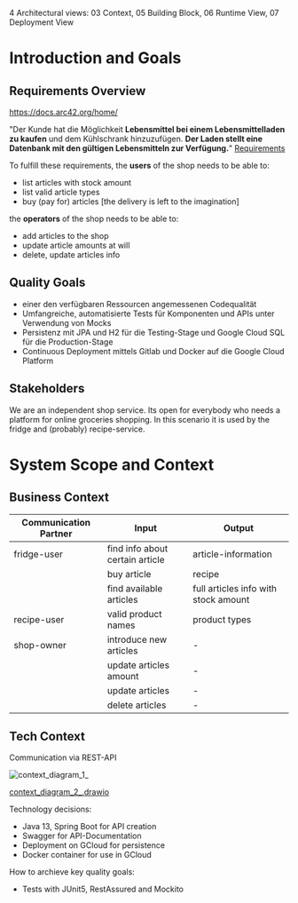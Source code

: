 4 Architectural views: 03 Context, 05 Building Block, 06 Runtime View, 07 Deployment View


Introduction and Goals
======================

Requirements Overview
---------------------
https://docs.arc42.org/home/


"Der Kunde hat die Möglichkeit **Lebensmittel bei einem Lebensmittelladen zu kaufen** und dem Kühlschrank hinzuzufügen. **Der Laden stellt eine Datenbank mit den gültigen Lebensmitteln zur Verfügung.**"
[Requirements](uploads/e269e9341ce19f0bfe0448a475bc00ea/AI_-_Aufgabenblatt_2.pdf)

To fulfill these requirements, the **users** of the shop needs to be able to:
* list articles with stock amount
* list valid article types
* buy (pay for) articles [the delivery is left to the imagination]

the **operators** of the shop needs to be able to:
* add articles to the shop
* update article amounts at will
* delete, update articles info

Quality Goals
-------------

* einer den verfügbaren Ressourcen angemessenen Codequalität
* Umfangreiche, automatisierte Tests für Komponenten und APIs unter Verwendung von Mocks
* Persistenz mit JPA und H2 für die Testing-Stage und Google Cloud SQL für die Production-Stage
* Continuous Deployment mittels Gitlab und Docker auf die Google Cloud Platform

Stakeholders
------------

We are an independent shop service. Its open for everybody who needs a platform for online groceries shopping. In this scenario it is used by the fridge and (probably) recipe-service.

System Scope and Context
========================

Business Context
----------------

| Communication Partner | Input | Output |
| ------ | ------ | ------|
| fridge-user | find info about certain article | article-information |
| | buy article | recipe |
| | find available articles | full articles info with stock amount |
| recipe-user | valid product names | product types|
| shop-owner| introduce new articles | - |
| | update articles amount | - |
| | update articles | - |
| | delete articles | - |

Tech Context
----------------
Communication via REST-API 

![context_diagram_1_](uploads/ef79888b2fe157be51dd3405fb9f3c7a/context_diagram_1_.jpg)

[context_diagram_2_.drawio](uploads/3d42d8fc4401b11212b5f2b385cc0981/context_diagram_2_.drawio)

Technology decisions:

* Java 13, Spring Boot for API creation
* Swagger for API-Documentation
* Deployment on GCloud for persistence
* Docker container for use in GCloud

How to archieve key quality goals:

* Tests with JUnit5, RestAssured and Mockito

